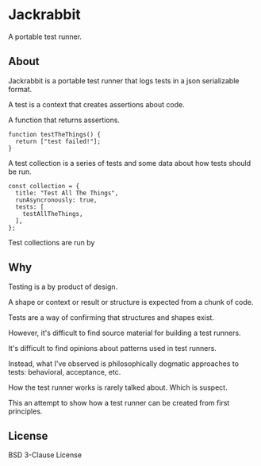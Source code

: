 # Jackrabbit

A portable test runner.

## About

Jackrabbit is a portable test runner that logs tests in a json serializable
format.

A test is a context that creates assertions about code.

A function that returns assertions.

```JS
function testTheThings() {
  return ["test failed!"];
}
```

A test collection is a series of tests and some data about how tests should be
run.

```JS
const collection = {
  title: "Test All The Things",
  runAsyncronously: true,
  tests: [
    testAllTheThings,
  ],
};
```

Test collections are run by 

## Why

Testing is a by product of design.

A shape or context or result or structure is expected from a chunk of code.

Tests are a way of confirming that structures and shapes exist.

However, it's difficult to find source material for building a test runners.

It's difficult to find opinions about patterns used in test runners.

Instead, what I've observed is philosophically dogmatic approaches to tests: behavioral, acceptance, etc.

How the test runner works is rarely talked about. Which is suspect.

This an attempt to show how a test runner can be created from first principles.

## License

BSD 3-Clause License
